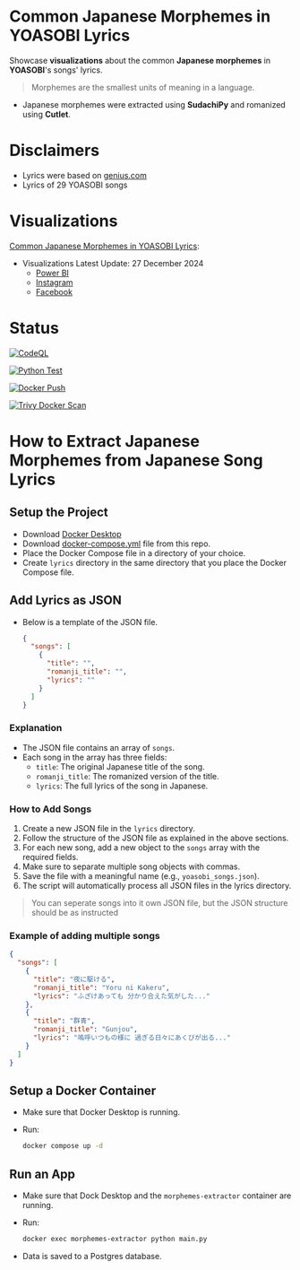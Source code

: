 # Common Japanese Morphemes in YOASOBI Lyrics

Showcase **visualizations** about the common **Japanese morphemes** in **YOASOBI**'s songs' lyrics.

> Morphemes are the smallest units of meaning in a language.

- Japanese morphemes were extracted using **SudachiPy** and romanized using **Cutlet**.

# Disclaimers

- Lyrics were based on [genius.com](https://genius.com/artists/Yoasobi)
- Lyrics of 29 YOASOBI songs

# Visualizations

[Common Japanese Morphemes in YOASOBI Lyrics](#common-japanese-morphemes-in-yoasobi-lyrics):

- Visualizations Latest Update: 27 December 2024
  - [Power BI](https://app.powerbi.com/view?r=eyJrIjoiMTljZjdmN2MtMTk2NC00N2M5LTkxNGMtN2NhZDhlNmU4YmUzIiwidCI6ImZlMzViMTA3LTdjMmYtNGNjMy1hZDYzLTA2NTY0MzcyMDg3OCIsImMiOjEwfQ%3D%3D)
  - [Instagram](https://www.instagram.com/p/DEFhhepvcdK/?utm_source=ig_web_copy_link&igsh=MzRlODBiNWFlZA==)
  - [Facebook](https://www.facebook.com/share/p/14s4C59P3n/)

# Status

[![CodeQL](https://github.com/sakan811/Common-Japanese-Words-in-YOASOBI-Lyrics/actions/workflows/codeql.yml/badge.svg)](https://github.com/sakan811/Common-Japanese-Words-in-YOASOBI-Lyrics/actions/workflows/codeql.yml)

[![Python Test](https://github.com/sakan811/Common-Japanese-Morphemes-in-YOASOBI-Lyrics/actions/workflows/python-test.yml/badge.svg)](https://github.com/sakan811/Common-Japanese-Morphemes-in-YOASOBI-Lyrics/actions/workflows/python-test.yml)

[![Docker Push](https://github.com/sakan811/Common-Japanese-Morphemes-in-YOASOBI-Lyrics/actions/workflows/docker-push.yml/badge.svg)](https://github.com/sakan811/Common-Japanese-Morphemes-in-YOASOBI-Lyrics/actions/workflows/docker-push.yml)

[![Trivy Docker Scan](https://github.com/sakan811/Common-Japanese-Morphemes-in-YOASOBI-Lyrics/actions/workflows/trivy-scan.yml/badge.svg)](https://github.com/sakan811/Common-Japanese-Morphemes-in-YOASOBI-Lyrics/actions/workflows/trivy-scan.yml)

# How to Extract Japanese Morphemes from Japanese Song Lyrics

## Setup the Project

- Download [Docker Desktop](https://www.docker.com/products/docker-desktop/)
- Download [docker-compose.yml](docker-compose.yml) file from this repo.
- Place the Docker Compose file in a directory of your choice.
- Create `lyrics` directory in the same directory that you place the Docker Compose file.

## Add Lyrics as JSON

- Below is a template of the JSON file.

  ```json
  {
    "songs": [
      {
        "title": "",
        "romanji_title": "",
        "lyrics": ""
      }
    ]
  }
  ```

### Explanation

- The JSON file contains an array of `songs`.
- Each song in the array has three fields:
  - `title`: The original Japanese title of the song.
  - `romanji_title`: The romanized version of the title.
  - `lyrics`: The full lyrics of the song in Japanese.

### How to Add Songs

1. Create a new JSON file in the `lyrics` directory.
2. Follow the structure of the JSON file as explained in the above sections.
3. For each new song, add a new object to the `songs` array with the required fields.
4. Make sure to separate multiple song objects with commas.
5. Save the file with a meaningful name (e.g., `yoasobi_songs.json`).
6. The script will automatically process all JSON files in the lyrics directory.

> You can seperate songs into it own JSON file, but the JSON structure should be as instructed

### Example of adding multiple songs

```json
{
  "songs": [
    {
      "title": "夜に駆ける",
      "romanji_title": "Yoru ni Kakeru",
      "lyrics": "ふざけあっても 分かり合えた気がした..."
    },
    {
      "title": "群青",
      "romanji_title": "Gunjou",
      "lyrics": "嗚呼いつもの様に 過ぎる日々にあくびが出る..."
    }
  ]
}
```

## Setup a Docker Container

- Make sure that Docker Desktop is running.
- Run:

  ```bash
  docker compose up -d
  ```

## Run an App

- Make sure that Dock Desktop and the `morphemes-extractor` container are running.
- Run:

  ```bash
  docker exec morphemes-extractor python main.py
  ```

- Data is saved to a Postgres database.

